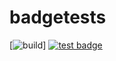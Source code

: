 # badgetests

[![build](https://img.shields.io/badge/build-passing-brightgreen)]
[![test badge](https://img.shields.io/endpoint?url=https://raw.githubusercontent.com/chuckorde/badgetests/master/badge.json)](https://veracode.com)
